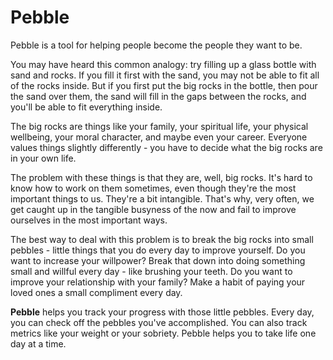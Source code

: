 Pebble
======

Pebble is a tool for helping people become the people they want to be. 

You may have heard this common analogy: try filling up a glass bottle with sand and rocks. If you fill it first with the sand, you may not be able to fit all of the rocks inside. But if you first put the big rocks in the bottle, then pour the sand over them, the sand will fill in the gaps between the rocks, and you'll be able to fit everything inside.

The big rocks are things like your family, your spiritual life, your physical wellbeing, your moral character, and maybe even your career. Everyone values things slightly differently - you have to decide what the big rocks are in your own life. 

The problem with these things is that they are, well, big rocks. It's hard to know how to work on them sometimes, even though they're the most important things to us. They're a bit intangible. That's why, very often, we get caught up in the tangible busyness of the now and fail to improve ourselves in the most important ways.

The best way to deal with this problem is to break the big rocks into small pebbles - little things that you do every day to improve yourself. Do you want to increase your willpower? Break that down into doing something small and willful every day - like brushing your teeth. Do you want to improve your relationship with your family? Make a habit of paying your loved ones a small compliment every day.

**Pebble** helps you track your progress with those little pebbles. Every day, you can check off the pebbles you've accomplished. You can also track metrics like your weight or your sobriety. Pebble helps you to take life one day at a time.